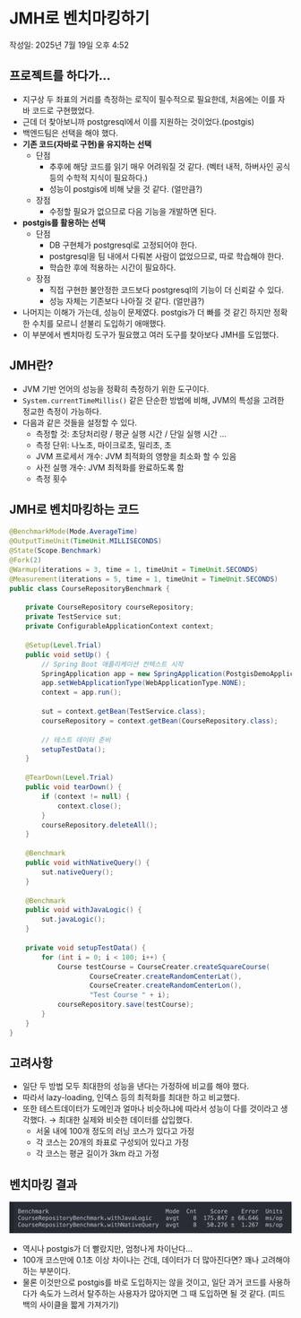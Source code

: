 # JMH로 벤치마킹하기

작성일: 2025년 7월 19일 오후 4:52

## 프로젝트를 하다가…

- 지구상 두 좌표의 거리를 측정하는 로직이 필수적으로 필요한데, 처음에는 이를 자바 코드로 구현했었다.
- 근데 더 찾아보니까 postgresql에서 이를 지원하는 것이었다.(postgis)
- 백엔드팀은 선택을 해야 했다.
- **기존 코드(자바로 구현)을 유지하는 선택**
    - 단점
        - 추후에 해당 코드를 읽기 매우 어려워질 것 같다. (벡터 내적, 하버사인 공식등의 수학적 지식이 필요하다.)
        - 성능이 postgis에 비해 낮을 것 같다. (얼만큼?)
    - 장점
        - 수정할 필요가 없으므로 다음 기능을 개발하면 된다.
- **postgis를 활용하는 선택**
    - 단점
        - DB 구현체가 postgresql로 고정되어야 한다.
        - postgresql을 팀 내에서 다뤄본 사람이 없었으므로, 따로 학습해야 한다.
        - 학습한 후에 적용하는 시간이 필요하다.
    - 장점
        - 직접 구현한 불안정한 코드보다 postgresql의 기능이 더 신뢰갈 수 있다.
        - 성능 자체는 기존보다 나아질 것 같다. (얼만큼?)
- 나머지는 이해가 가는데, 성능이 문제였다. postgis가 더 빠를 것 같긴 하지만 정확한 수치를 모르니 섣불리 도입하기 애매했다.
- 이 부분에서 벤치마킹 도구가 필요했고 여러 도구를 찾아보다 JMH를 도입했다.

## JMH란?

- JVM 기반 언어의 성능을 정확히 측정하기 위한 도구이다.
- `System.currentTimeMillis()` 같은 단순한 방법에 비해, JVM의 특성을 고려한 정교한 측정이 가능하다.
- 다음과 같은 것들을 설정할 수 있다.
    - 측정할 것: 초당처리량 / 평균 실행 시간 / 단일 실행 시간 …
    - 측정 단위: 나노초, 마이크로초, 밀리초, 초
    - JVM 프로세서 개수: JVM 최적화의 영향을 최소화 할 수 있음
    - 사전 실행 개수: JVM 최적화를 완료하도록 함
    - 측정 횟수

## JMH로 벤치마킹하는 코드

```java
@BenchmarkMode(Mode.AverageTime)
@OutputTimeUnit(TimeUnit.MILLISECONDS)
@State(Scope.Benchmark)
@Fork(2)
@Warmup(iterations = 3, time = 1, timeUnit = TimeUnit.SECONDS)
@Measurement(iterations = 5, time = 1, timeUnit = TimeUnit.SECONDS)
public class CourseRepositoryBenchmark {

    private CourseRepository courseRepository;
    private TestService sut;
    private ConfigurableApplicationContext context;

    @Setup(Level.Trial)
    public void setUp() {
        // Spring Boot 애플리케이션 컨텍스트 시작
        SpringApplication app = new SpringApplication(PostgisDemoApplication.class);
        app.setWebApplicationType(WebApplicationType.NONE);
        context = app.run();

        sut = context.getBean(TestService.class);
        courseRepository = context.getBean(CourseRepository.class);

        // 테스트 데이터 준비
        setupTestData();
    }

    @TearDown(Level.Trial)
    public void tearDown() {
        if (context != null) {
            context.close();
        }
        courseRepository.deleteAll();
    }

    @Benchmark
    public void withNativeQuery() {
        sut.nativeQuery();
    }

    @Benchmark
    public void withJavaLogic() {
        sut.javaLogic();
    }

    private void setupTestData() {
        for (int i = 0; i < 100; i++) {
            Course testCourse = CourseCreater.createSquareCourse(
                    CourseCreater.createRandomCenterLat(),
                    CourseCreater.createRandomCenterLon(),
                    "Test Course " + i);
            courseRepository.save(testCourse);
        }
    }
}
```

## 고려사항

- 일단 두 방법 모두 최대한의 성능을 낸다는 가정하에 비교를 해야 했다.
- 따라서 lazy-loading, 인덱스 등의 최적화를 최대한 하고 비교했다.
- 또한 테스트데이터가 도메인과 얼마나 비슷하냐에 따라서 성능이 다를 것이라고 생각했다. → 최대한 실제와 비슷한 데이터를 삽입했다.
    - 서울 내에 100개 정도의 러닝 코스가 있다고 가정
    - 각 코스는 20개의 좌표로 구성되어 있다고 가정
    - 각 코스는 평균 길이가 3km 라고 가정

## 벤치마킹 결과

![image.png](JMH%EB%A1%9C%20%EB%B2%A4%EC%B9%98%EB%A7%88%ED%82%B9%ED%95%98%EA%B8%B0%2023530154715b807da265e49e51bae30c/image.png)

- 역시나 postgis가 더 빨랐지만, 엄청나게 차이난다…
- 100개 코스만에 0.1초 이상 차이나는 건데, 데이터가 더 많아진다면? 꽤나 고려해야 하는 부분이다.
- 물론 이것만으로 postgis를 바로 도입하지는 않을 것이고, 일단 과거 코드를 사용하다가 속도가 느려서 탈주하는 사용자가 많아지면 그 때 도입하면 될 것 같다. (피드백의 사이클을 짧게 가져가기)